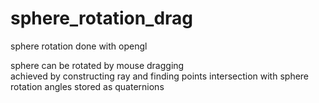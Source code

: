 # sphere_rotation_drag
sphere rotation done with opengl

sphere can be rotated by mouse dragging  
achieved by constructing ray and finding points intersection with sphere 
rotation angles stored as quaternions

